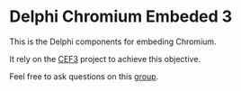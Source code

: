 # Delphi Chromium Embeded 3

This is the Delphi components for embeding Chromium.

It rely on the [CEF3](https://bitbucket.org/chromiumembedded/cef) project to achieve this objective.

Feel free to ask questions on this [group](https://groups.google.com/forum/#!forum/delphichromiumembedded).
